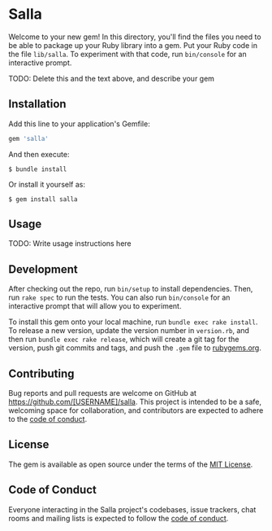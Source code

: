 # Salla

Welcome to your new gem! In this directory, you'll find the files you need to be able to package up your Ruby library into a gem. Put your Ruby code in the file `lib/salla`. To experiment with that code, run `bin/console` for an interactive prompt.

TODO: Delete this and the text above, and describe your gem

## Installation

Add this line to your application's Gemfile:

```ruby
gem 'salla'
```

And then execute:

    $ bundle install

Or install it yourself as:

    $ gem install salla

## Usage

TODO: Write usage instructions here

## Development

After checking out the repo, run `bin/setup` to install dependencies. Then, run `rake spec` to run the tests. You can also run `bin/console` for an interactive prompt that will allow you to experiment.

To install this gem onto your local machine, run `bundle exec rake install`. To release a new version, update the version number in `version.rb`, and then run `bundle exec rake release`, which will create a git tag for the version, push git commits and tags, and push the `.gem` file to [rubygems.org](https://rubygems.org).

## Contributing

Bug reports and pull requests are welcome on GitHub at https://github.com/[USERNAME]/salla. This project is intended to be a safe, welcoming space for collaboration, and contributors are expected to adhere to the [code of conduct](https://github.com/[USERNAME]/salla/blob/master/CODE_OF_CONDUCT.md).


## License

The gem is available as open source under the terms of the [MIT License](https://opensource.org/licenses/MIT).

## Code of Conduct

Everyone interacting in the Salla project's codebases, issue trackers, chat rooms and mailing lists is expected to follow the [code of conduct](https://github.com/[USERNAME]/salla/blob/master/CODE_OF_CONDUCT.md).
